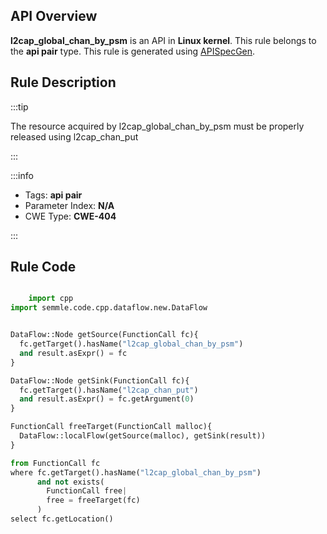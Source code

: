 ---
---


## API Overview
**l2cap_global_chan_by_psm** is an API in **Linux kernel**. This rule belongs to the **api pair** type. This rule is generated using [APISpecGen](../../tools/APISpecGen).
## Rule Description

:::tip

The resource acquired by l2cap_global_chan_by_psm must be properly released using l2cap_chan_put

:::

:::info

- Tags: **api pair**
- Parameter Index: **N/A**
- CWE Type: **CWE-404**

:::

## Rule Code
```python

    import cpp
import semmle.code.cpp.dataflow.new.DataFlow


DataFlow::Node getSource(FunctionCall fc){
  fc.getTarget().hasName("l2cap_global_chan_by_psm")
  and result.asExpr() = fc
}

DataFlow::Node getSink(FunctionCall fc){
  fc.getTarget().hasName("l2cap_chan_put")
  and result.asExpr() = fc.getArgument(0)
}

FunctionCall freeTarget(FunctionCall malloc){
  DataFlow::localFlow(getSource(malloc), getSink(result))
}

from FunctionCall fc
where fc.getTarget().hasName("l2cap_global_chan_by_psm")
      and not exists(
        FunctionCall free| 
        free = freeTarget(fc)
      )
select fc.getLocation()

    
```
